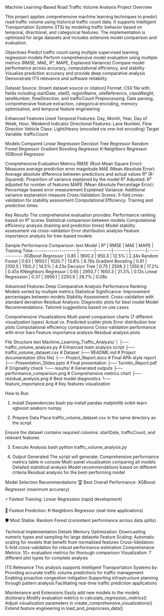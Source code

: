Machine Learning-Based Road Traffic Volume Analysis Project Overview

This project applies comprehensive machine learning techniques to predict road traffic volume using historical traffic count data. It supports Intelligent Transportation Systems (ITS) by modeling traffic behavior based on temporal, directional, and categorical features. The implementation is optimized for large datasets and includes extensive model comparison and evaluation.

Objectives
Predict traffic count using multiple supervised learning regression models
Perform comprehensive model evaluation using multiple metrics (RMSE, MAE, R², MAPE, Explained Variance)
Compare model performance across accuracy, computational efficiency, and stability
Visualize prediction accuracy and provide deep comparative analysis
Demonstrate ITS relevance and software reliability

Dataset
Source: [Insert dataset source or citation]
Format: CSV file with fields including startDate, siteID, regionName, siteReference, classWeight, laneNumber, flowDirection, and trafficCount
Preprocessing: Date parsing, comprehensive feature extraction, categorical encoding, memory optimization, and temporal feature engineering

Enhanced Features Used
Temporal Features: Day, Month, Year, Day of Week, Hour, Weekend Indicator
Directional Features: Lane Number, Flow Direction
Vehicle Class: Light/Heavy (encoded via one-hot encoding)
Target Variable: trafficCount

Models Compared
Linear Regression
Decision Tree Regressor
Random Forest Regressor
Gradient Boosting Regressor
K-Neighbors Regressor
XGBoost Regressor

Comprehensive Evaluation Metrics
RMSE (Root Mean Square Error): Measures average prediction error magnitude
MAE (Mean Absolute Error): Average absolute difference between predictions and actual values
R² (R-Squared): Proportion of variance explained by the model
R² Adjusted: R² adjusted for number of features
MAPE (Mean Absolute Percentage Error): Percentage-based error measurement
Explained Variance: Additional variance explanation measure
Cross-Validation Scores: 5-fold cross-validation for stability assessment
Computational Efficiency: Training and prediction times

Key Results
The comprehensive evaluation provides:
Performance ranking based on R² scores
Statistical comparison between models
Computational efficiency analysis (training and prediction times)
Model stability assessment via cross-validation
Error distribution analysis
Feature importance analysis for tree-based models

Sample Performance Comparison:
text
Model                  | R²     | RMSE   | MAE    | MAPE   | Training Time
----------------------|--------|--------|--------|--------|---------------
XGBoost Regressor     | 0.85   | 1800.2 | 950.3  | 12.5%  | 2.34s
Random Forest         | 0.83   | 1950.1 | 1020.7 | 13.8%  | 8.76s
Gradient Boosting     | 0.81   | 2100.5 | 1100.2 | 14.5%  | 4.23s
Decision Tree         | 0.75   | 2508.2 | 1350.8 | 17.2%  | 0.45s
KNeighbors Regressor  | 0.65   | 2950.7 | 1650.3 | 21.3%  | 0.12s
Linear Regression     | 0.37   | 3956.1 | 2250.9 | 28.7%  | 0.08s

Advanced Features
Deep Comparative Analysis
Performance Ranking: Models sorted by multiple metrics
Statistical Significance: Improvement percentages between models
Stability Assessment: Cross-validation with standard deviation
Residual Analysis: Diagnostic plots for best model
Model Recommendations: Tailored suggestions based on use cases

Comprehensive Visualizations
Multi-panel comparison charts (7 different visualization types)
Actual vs. Predicted scatter plots
Error distribution box plots
Computational efficiency comparisons
Cross-validation performance with error bars
Feature importance analysis
Residual analysis plots

File Structure
text
Machine_Learning_Traffic_Analysis/
│
├── traffic_volume_analysis.py          # Enhanced main analysis script
├── traffic_volume_dataset.csv          # Dataset
├── README.md                           # Project documentation (this file)
├── Project_Report.docx                 # Final APA-style report
├── Presentation_Slides.pptx            # Final presentation
├── Turnitin_Report.pdf                 # Originality check
└── results/                            # Generated outputs
    ├── performance_comparison.png      # Comprehensive metrics chart
    ├── residual_analysis.png           # Best model diagnostics
    └── feature_importance.png          # Key features visualization

How to Run
1. Install Dependencies
bash
pip install pandas matplotlib scikit-learn xgboost seaborn numpy

2. Prepare Data
Place traffic_volume_dataset.csv in the same directory as the script

Ensure the dataset contains required columns: startDate, trafficCount, and relevant features

3. Execute Analysis
bash
python traffic_volume_analysis.py

4. Output Generated
The script will generate:
Comprehensive performance metrics table in console
Multi-panel visualization comparing all models
Detailed statistical analysis
Model recommendations based on different criteria
Residual analysis for the best-performing model

Model Selection Recommendations
🏆 Best Overall Performance: XGBoost Regressor (maximum accuracy)

⚡ Fastest Training: Linear Regression (rapid development)

🎯 Fastest Prediction: K-Neighbors Regressor (real-time applications)

🛡️ Most Stable: Random Forest (consistent performance across data splits)

Technical Implementation Details
Memory Optimization: Downcasting numeric types and sampling for large datasets
Feature Scaling: Automatic scaling for models that benefit from normalized features
Cross-Validation: 5-fold cross-validation for robust performance estimation
Comprehensive Metrics: 10+ evaluation metrics for thorough comparison
Visualization: 7 different plot types for complete analysis

ITS Relevance
This analysis supports Intelligent Transportation Systems by:
Providing accurate traffic volume predictions for traffic management
Enabling proactive congestion mitigation
Supporting infrastructure planning through pattern analysis
Facilitating real-time traffic prediction applications

Maintenance and Extensions
Easily add new models to the models dictionary
Modify evaluation metrics in calculate_regression_metrics()
Adjust visualization parameters in create_comprehensive_visualizations()
Extend feature engineering in load_and_preprocess_data()
